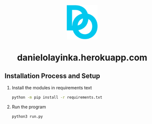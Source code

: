 <div align="center">
	<img alt="logo" src="https://raw.githubusercontent.com/dhanzy/Portfolio/main/Portfolio/static/Union.png" width="100" />
</div>
<h1 align="center">
	danielolayinka.herokuapp.com
</h1>


## Installation Process and Setup
1. Install the modules in requirements text
   ```sh
   python -m pip install -r requirements.txt
   ```

2. Run the program
   ```sh
   python3 run.py
   ```

